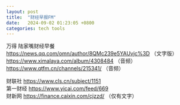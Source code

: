 ```yaml
---
layout: post
title:  "财经早报FM"
date:   2024-09-02 01:23:05 +0800
categories: tech tools
---  
```


万得 陆家嘴财经早餐  
https://news.qq.com/omn/author/8QMc239e5YAUvjc%3D （文字版）  
https://www.ximalaya.com/album/4308484 （音频） 
https://www.qtfm.cn/channels/215341/ （音频） 



财联社 https://www.cls.cn/subject/1151  
第一财经 https://www.yicai.com/feed/669  
财新网 https://finance.caixin.com/cjzzd/  （仅有文字）  

